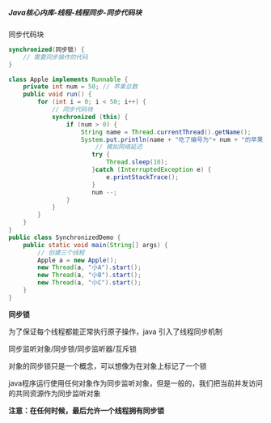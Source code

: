 #####  Java核心内库-线程-线程同步-同步代码块 

同步代码块

```java
synchronized(同步锁) {
    // 需要同步操作的代码
}
```



```java
class Apple implements Runnable {
    private int num = 50; // 苹果总数
   	public void run() {
        for (int i = 0; i < 50; i++) {
            // 同步代码块
            synchronized (this) {
                if (num > 0) {  
                    String name = Thread.currentThread().getName(); 
                    System.put.println(name + "吃了编号为"+ num + "的苹果");
                        // 模拟网络延迟
                       try {
                           Thread.sleep(10);
                       }catch (InterruptedException e) {
                           e.printStackTrace();
                       } 
                       num --; 
                }    
            }
        }
    }
}
public class SynchronizedDemo {
    public static void main(String[] args) {
        // 创建三个线程
        Apple a = new Apple();
        new Thread(a, "小A").start();
        new Thread(a, "小B").start();
        new Thread(a, "小C").start();
    }
}
```

**同步锁**

为了保证每个线程都能正常执行原子操作，java 引入了线程同步机制

同步监听对象/同步锁/同步监听器/互斥锁

对象的同步锁只是一个概念，可以想像为在对象上标记了一个锁

java程序运行使用任何对象作为同步监听对象，但是一般的，我们把当前并发访问的共同资源作为同步监听对象

**注意：在任何时候，最后允许一个线程拥有同步锁**